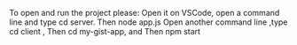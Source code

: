 To open and run the project please:
Open it on VSCode, open a command line and type cd server. Then node app.js
Open another command line ,type cd client , Then cd my-gist-app, and Then npm start
